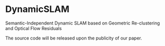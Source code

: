 # DynamicSLAM
Semantic-Independent Dynamic SLAM based on Geometric Re-clustering and Optical Flow Residuals

The source code will be released upon the publicity of our paper.
